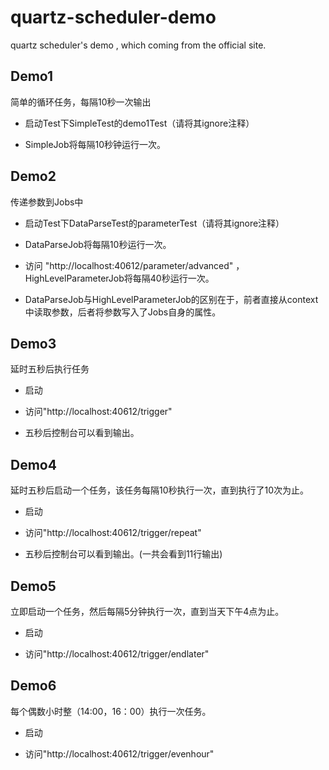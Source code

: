 # quartz-scheduler-demo
quartz scheduler's demo , which coming from the official site.

## Demo1

简单的循环任务，每隔10秒一次输出

*  启动Test下SimpleTest的demo1Test（请将其ignore注释）

*  SimpleJob将每隔10秒钟运行一次。

## Demo2

传递参数到Jobs中

* 启动Test下DataParseTest的parameterTest（请将其ignore注释）

* DataParseJob将每隔10秒运行一次。

* 访问 "http://localhost:40612/parameter/advanced" ，HighLevelParameterJob将每隔40秒运行一次。

* DataParseJob与HighLevelParameterJob的区别在于，前者直接从context中读取参数，后者将参数写入了Jobs自身的属性。

## Demo3

延时五秒后执行任务

* 启动

* 访问"http://localhost:40612/trigger"

* 五秒后控制台可以看到输出。

## Demo4 

延时五秒后启动一个任务，该任务每隔10秒执行一次，直到执行了10次为止。

* 启动

* 访问"http://localhost:40612/trigger/repeat"

* 五秒后控制台可以看到输出。(一共会看到11行输出)

## Demo5 

立即启动一个任务，然后每隔5分钟执行一次，直到当天下午4点为止。

* 启动

* 访问"http://localhost:40612/trigger/endlater"

## Demo6

每个偶数小时整（14:00，16：00）执行一次任务。

* 启动

* 访问"http://localhost:40612/trigger/evenhour"


